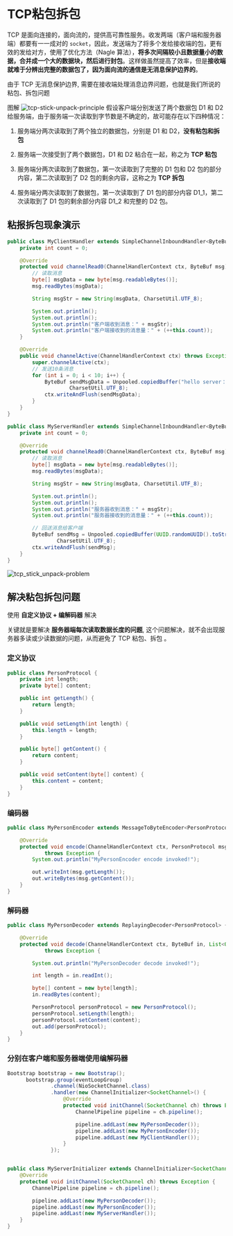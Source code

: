 # TCP粘包拆包
TCP 是面向连接的，面向流的，提供高可靠性服务。收发两端（客户端和服务器端）都要有一一成对的 `socket`，因此，发送端为了将多个发给接收端的包，更有效的发给对方，使用了优化方法（Nagle 算法），**将多次间隔较小且数据量小的数据，合并成一个大的数据块，然后进行封包**。这样做虽然提高了效率，但是**接收端就难于分辨出完整的数据包了，因为面向流的通信是无消息保护边界的**。

由于 TCP 无消息保护边界, 需要在接收端处理消息边界问题，也就是我们所说的粘包、拆包问题

图解
![tcp-stick-unpack-principle](/assets/tcp-stick-unpack-principle.jpg)
假设客户端分别发送了两个数据包 D1 和 D2 给服务端，由于服务端一次读取到字节数是不确定的，故可能存在以下四种情况：
1) 服务端分两次读取到了两个独立的数据包，分别是 D1 和 D2，**没有粘包和拆包**

2) 服务端一次接受到了两个数据包，D1 和 D2 粘合在一起，称之为 **TCP 粘包**

3) 服务端分两次读取到了数据包，第一次读取到了完整的 D1 包和 D2 包的部分内容，第二次读取到了 D2 包的剩余内容，这称之为 **TCP 拆包**

4) 服务端分两次读取到了数据包，第一次读取到了 D1 包的部分内容 D1_1，第二次读取到了 D1 包的剩余部分内容 D1_2 和完整的 D2 包。

## 粘报拆包现象演示
```java
public class MyClientHandler extends SimpleChannelInboundHandler<ByteBuf> {
	private int count = 0;

	@Override
	protected void channelRead0(ChannelHandlerContext ctx, ByteBuf msg) throws Exception {
		// 读取消息
		byte[] msgData = new byte[msg.readableBytes()];
		msg.readBytes(msgData);

		String msgStr = new String(msgData, CharsetUtil.UTF_8);

		System.out.println();
		System.out.println();
		System.out.println("客户端收到消息：" + msgStr);
		System.out.println("客户端接收到的消息量：" + (++this.count));
	}

	@Override
	public void channelActive(ChannelHandlerContext ctx) throws Exception {
		super.channelActive(ctx);
		// 发送10条消息
		for (int i = 0; i < 10; i++) {
			ByteBuf sendMsgData = Unpooled.copiedBuffer("hello server：" + i,
					CharsetUtil.UTF_8);
			ctx.writeAndFlush(sendMsgData);
		}
	}
}

public class MyServerHandler extends SimpleChannelInboundHandler<ByteBuf> {
	private int count = 0;

	@Override
	protected void channelRead0(ChannelHandlerContext ctx, ByteBuf msg) throws Exception {
		// 读取消息
		byte[] msgData = new byte[msg.readableBytes()];
		msg.readBytes(msgData);

		String msgStr = new String(msgData, CharsetUtil.UTF_8);

		System.out.println();
		System.out.println();
		System.out.println("服务器收到消息：" + msgStr);
		System.out.println("服务器接收到的消息量：" + (++this.count));

		// 回送消息给客户端
		ByteBuf sendMsg = Unpooled.copiedBuffer(UUID.randomUUID().toString() + " ",
				CharsetUtil.UTF_8);
		ctx.writeAndFlush(sendMsg);
	}
}
```
![tcp_stick_unpack-problem](/assets/tcp_stick_unpack-problem.png)

## 解决粘包拆包问题
使用 **自定义协议 + 编解码器** 解决

关键就是要解决 **服务器端每次读取数据长度的问题**,  这个问题解决，就不会出现服务器多读或少读数据的问题，从而避免了 TCP 粘包、拆包 。

### 定义协议
```java
public class PersonProtocol {
    private int length;
    private byte[] content;

    public int getLength() {
        return length;
    }

    public void setLength(int length) {
        this.length = length;
    }

    public byte[] getContent() {
        return content;
    }

    public void setContent(byte[] content) {
        this.content = content;
    }
}
```

### 编码器
```java
public class MyPersonEncoder extends MessageToByteEncoder<PersonProtocol> {

	@Override
	protected void encode(ChannelHandlerContext ctx, PersonProtocol msg, ByteBuf out)
			throws Exception {
		System.out.println("MyPersonEncoder encode invoked!");

		out.writeInt(msg.getLength());
		out.writeBytes(msg.getContent());
	}
}
```

### 解码器
```java
public class MyPersonDecoder extends ReplayingDecoder<PersonProtocol> {

	@Override
	protected void decode(ChannelHandlerContext ctx, ByteBuf in, List<Object> out)
			throws Exception {

		System.out.println("MyPersonDecoder decode invoked!");

		int length = in.readInt();

		byte[] content = new byte[length];
		in.readBytes(content);

		PersonProtocol personProtocol = new PersonProtocol();
		personProtocol.setLength(length);
		personProtocol.setContent(content);
		out.add(personProtocol);
	}
}
```

### 分别在客户端和服务器端使用编解码器
```java
Bootstrap bootstrap = new Bootstrap();
      bootstrap.group(eventLoopGroup)
              .channel(NioSocketChannel.class)
              .handler(new ChannelInitializer<SocketChannel>() {
                  @Override
                  protected void initChannel(SocketChannel ch) throws Exception {
                      ChannelPipeline pipeline = ch.pipeline();

                      pipeline.addLast(new MyPersonDecoder());
                      pipeline.addLast(new MyPersonEncoder());
                      pipeline.addLast(new MyClientHandler());
                  }
              });


public class MyServerInitializer extends ChannelInitializer<SocketChannel> {
    @Override
    protected void initChannel(SocketChannel ch) throws Exception {
        ChannelPipeline pipeline = ch.pipeline();

        pipeline.addLast(new MyPersonDecoder());
        pipeline.addLast(new MyPersonEncoder());
        pipeline.addLast(new MyServerHandler());
    }
}
```
